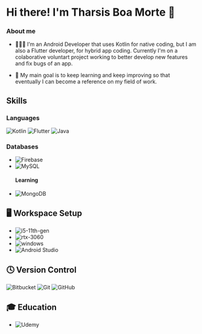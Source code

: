 # Hi there! I'm Tharsis Boa Morte 👋


### About me 
- 👨🏾‍💻 I’m an Android Developer that uses Kotlin for native coding, but I am also a Flutter developer, for hybrid app coding.
    Currently I'm on a colaborative voluntart project working to better develop new features and fix bugs of an app.
  
- 🚀 My main goal is to keep learning and keep improving so that eventually I can become a reference on my field of work.

## Skills

### Languages

![Kotlin](https://img.shields.io/badge/kotlin-%237F52FF.svg?style=for-the-badge&logo=kotlin&logoColor=white)
![Flutter](https://img.shields.io/badge/Flutter-%2302569B.svg?style=for-the-badge&logo=Flutter&logoColor=white)
![Java](https://img.shields.io/badge/java-%23ED8B00.svg?style=for-the-badge&logo=openjdk&logoColor=white)

### Databases
-	![Firebase](https://img.shields.io/badge/Firebase-039BE5?style=for-the-badge&logo=Firebase&logoColor=white)
-	![MySQL](https://img.shields.io/badge/mysql-%2300f.svg?style=for-the-badge&logo=mysql&logoColor=white)
    #### Learning
-	![MongoDB](https://img.shields.io/badge/MongoDB-%234ea94b.svg?style=for-the-badge&logo=mongodb&logoColor=white)

## 🖥️ Workspace Setup

- ![i5-11th-gen](https://img.shields.io/badge/Intel-Core_i5_11th-0071C5?style=for-the-badge&logo=intel&logoColor=white)
- ![rtx-3060](https://img.shields.io/badge/NVIDIA-RTX_3060-76B900?style=for-the-badge&logo=nvidia&logoColor=white)
- ![windows](https://img.shields.io/badge/Windows_11-0078D6?style=for-the-badge&logo=windows&logoColor=white)
- ![Android Studio](https://img.shields.io/badge/Android%20Studio-3DDC84.svg?style=for-the-badge&logo=android-studio&logoColor=white)

## 🕓 Version Control

![Bitbucket](https://img.shields.io/badge/bitbucket-%230047B3.svg?style=for-the-badge&logo=bitbucket&logoColor=white)
![Git](https://img.shields.io/badge/git-%23F05033.svg?style=for-the-badge&logo=git&logoColor=white)
![GitHub](https://img.shields.io/badge/github-%23121011.svg?style=for-the-badge&logo=github&logoColor=white)

## 🎓 Education

- ![Udemy](https://img.shields.io/badge/Udemy-A435F0?style=for-the-badge&logo=Udemy&logoColor=white)
